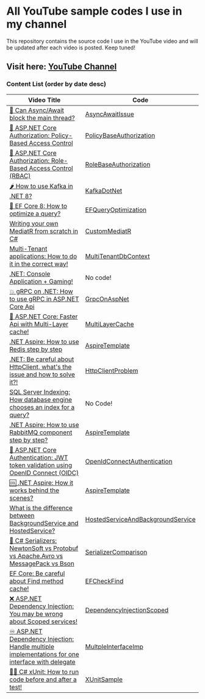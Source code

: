 # All YouTube sample codes I use in my channel
This repository contains the source code I use in the YouTube video and will be updated after each video is posted. Keep tuned!
## Visit here: [YouTube Channel](https://www.youtube.com/@sa-es-ir)

### Content List (order by date desc)

| Video Title | Code  |
|----------|----------|
| [🌵 Can Async/Await block the main thread?](https://youtu.be/DsrNLo8tahs)    | [AsyncAwaitIssue](https://github.com/sa-es-ir/youtube-samples/tree/main/AsyncAwaitIssue)  |
| [🔐 ASP.NET Core Authorization: Policy-Based Access Control](https://youtu.be/eEC85W0muU4)    | [PolicyBaseAuthorization](https://github.com/sa-es-ir/youtube-samples/tree/main/PolicyBasedAuthorization)  |
| [🔐 ASP.NET Core Authorization: Role-Based Access Control (RBAC)](https://youtu.be/zzqlBS0E81s)    | [RoleBaseAuthorization](https://github.com/sa-es-ir/youtube-samples/tree/main/RoleBasedAuthorization)  |
| [🌶️ How to use Kafka in .NET 8?](https://youtu.be/-jh1Yy_ymLk)    | [KafkaDotNet](https://github.com/sa-es-ir/youtube-samples/tree/main/KafkaDotNet)   |
| [🚀 EF Core 8: How to optimize a query?](https://youtu.be/nQC4awFqRkE)    | [EFQueryOptimization](https://github.com/sa-es-ir/youtube-samples/tree/main/EFQueryOptimization)   |
| [Writing your own MediatR from scratch in C#](https://youtu.be/lc-c5Q4XFX4)    | [CustomMediatR](https://github.com/sa-es-ir/youtube-samples/tree/main/CustomMediatR)   |
| [Multi-Tenant applications: How to do it in the correct way!](https://youtu.be/5YX3cQCq3Tg)    | [MultiTenantDbContext](https://github.com/sa-es-ir/youtube-samples/tree/main/MultiTenantDbContext)   |
| [.NET: Console Application + Gaming!](https://youtu.be/JkkjS11rfxc)    | No code!   |
| [💥 gRPC on .NET: How to use gRPC in ASP.NET Core Api](https://youtu.be/SgCAPjyotLM)    | [GrpcOnAspNet](https://github.com/sa-es-ir/youtube-samples/tree/main/GrpcOnAspNet)   |
| [🚀 ASP.NET Core: Faster Api with Multi-Layer cache!](https://youtu.be/Au94GcJDBxM)    | [MultiLayerCache](https://github.com/sa-es-ir/youtube-samples/tree/main/MultiLayerCache)   |
| [.NET Aspire: How to use Redis step by step](https://youtu.be/W5o5ot17uUY)    | [AspireTemplate](https://github.com/sa-es-ir/AspireTemplate)   |
| [.NET: Be careful about HttpClient, what's the issue and how to solve it?!](https://youtu.be/Edej78KJNSs)    | [HttpClientProblem](https://github.com/sa-es-ir/youtube-samples/tree/main/HttpClientProblem)   |
| [SQL Server Indexing: How database engine chooses an index for a query?](https://youtu.be/n7VF9FUpaJU)    | No Code!   |
| [.NET Aspire: How to use RabbitMQ component step by step?](https://youtu.be/sOBqIleKiFo)    | [AspireTemplate](https://github.com/sa-es-ir/AspireTemplate)   |
| [🔐 ASP.NET Core Authentication: JWT token validation using OpenID Connect (OIDC)](https://youtu.be/Z6mFeNQ4t7A)    | [OpenIdConnectAuthentication](https://github.com/sa-es-ir/youtube-samples/tree/main/OpenIdConnectAuthentication)   |
| [🆒️ .NET Aspire: How it works behind the scenes?](https://youtu.be/9U3Mt02gkvE)    | [AspireTemplate](https://github.com/sa-es-ir/AspireTemplate)   |
| [What is the difference between BackgroundService and HostedService?](https://youtu.be/ebUc-FyE0-o)    | [HostedServiceAndBackgroundService](https://github.com/sa-es-ir/youtube-samples/tree/main/HostedServiceAndBackgroundService)   |
| [🔆 C# Serializers: NewtonSoft vs Protobuf vs Apache.Avro vs MessagePack vs Bson](https://youtu.be/qWacutAW3e8)    | [SerializerComparison](https://github.com/sa-es-ir/youtube-samples/tree/main/SerializerComparison)   |
| [EF Core: Be careful about Find method cache!](https://youtu.be/RRx5Rr92Bbg)    | [EFCheckFind](https://github.com/sa-es-ir/youtube-samples/tree/main/EFCheckFind)   |
| [❌️ ASP.NET Dependency Injection: You may be wrong about Scoped services!](https://youtu.be/hok4e7PLt7Y)    | [DependencyInjectionScoped](https://github.com/sa-es-ir/DependencyInjectionScoped)   |
| [♾️ ASP.NET Dependency Injection: Handle multiple implementations for one interface with delegate](https://youtu.be/hd4uZsVHe-Y)    | [MultpleInterfaceImp](https://github.com/sa-es-ir/youtube-samples/tree/main/MultpleInterfaceImp)   |
| [👨‍💻 C# xUnit: How to run code before and after a test!](https://youtu.be/-k1yarG2pbI)    | [XUnitSample](https://github.com/sa-es-ir/youtube-samples/tree/main/XUnitSample/XUnitSample)   |

